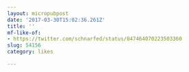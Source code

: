 ```yaml
---
layout: micropubpost
date: '2017-03-30T15:02:36.261Z'
title: ''
mf-like-of:
- https://twitter.com/schnarfed/status/847464070223503360
slug: 54156
category: likes

---
```

